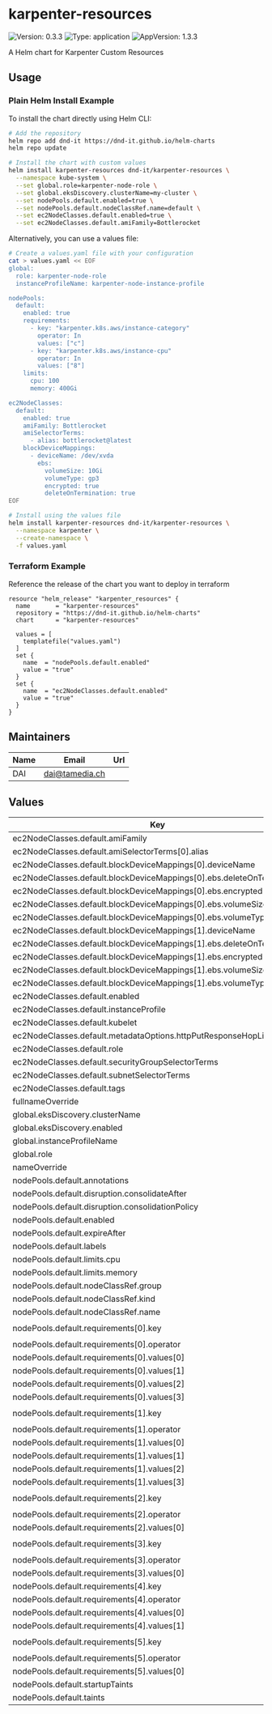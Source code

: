 # karpenter-resources

![Version: 0.3.3](https://img.shields.io/badge/Version-0.3.3-informational?style=flat-square) ![Type: application](https://img.shields.io/badge/Type-application-informational?style=flat-square) ![AppVersion: 1.3.3](https://img.shields.io/badge/AppVersion-1.3.3-informational?style=flat-square)

A Helm chart for Karpenter Custom Resources

## Usage

### Plain Helm Install Example

To install the chart directly using Helm CLI:

```bash
# Add the repository
helm repo add dnd-it https://dnd-it.github.io/helm-charts
helm repo update

# Install the chart with custom values
helm install karpenter-resources dnd-it/karpenter-resources \
  --namespace kube-system \
  --set global.role=karpenter-node-role \
  --set global.eksDiscovery.clusterName=my-cluster \
  --set nodePools.default.enabled=true \
  --set nodePools.default.nodeClassRef.name=default \
  --set ec2NodeClasses.default.enabled=true \
  --set ec2NodeClasses.default.amiFamily=Bottlerocket
```

Alternatively, you can use a values file:

```bash
# Create a values.yaml file with your configuration
cat > values.yaml << EOF
global:
  role: karpenter-node-role
  instanceProfileName: karpenter-node-instance-profile

nodePools:
  default:
    enabled: true
    requirements:
      - key: "karpenter.k8s.aws/instance-category"
        operator: In
        values: ["c"]
      - key: "karpenter.k8s.aws/instance-cpu"
        operator: In
        values: ["8"]
    limits:
      cpu: 100
      memory: 400Gi

ec2NodeClasses:
  default:
    enabled: true
    amiFamily: Bottlerocket
    amiSelectorTerms:
      - alias: bottlerocket@latest
    blockDeviceMappings:
      - deviceName: /dev/xvda
        ebs:
          volumeSize: 10Gi
          volumeType: gp3
          encrypted: true
          deleteOnTermination: true
EOF

# Install using the values file
helm install karpenter-resources dnd-it/karpenter-resources \
  --namespace karpenter \
  --create-namespace \
  -f values.yaml
```

### Terraform Example

Reference the release of the chart you want to deploy in terraform

```hcl
resource "helm_release" "karpenter_resources" {
  name       = "karpenter-resources"
  repository = "https://dnd-it.github.io/helm-charts"
  chart      = "karpenter-resources"

  values = [
    templatefile("values.yaml")
  ]
  set {
    name  = "nodePools.default.enabled"
    value = "true"
  }
  set {
    name  = "ec2NodeClasses.default.enabled"
    value = "true"
  }
}
```

## Maintainers

| Name | Email | Url |
| ---- | ------ | --- |
| DAI | <dai@tamedia.ch> |  |

## Values

| Key | Type | Default | Description |
|-----|------|---------|-------------|
| ec2NodeClasses.default.amiFamily | string | `"Bottlerocket"` |  |
| ec2NodeClasses.default.amiSelectorTerms[0].alias | string | `"bottlerocket@latest"` |  |
| ec2NodeClasses.default.blockDeviceMappings[0].deviceName | string | `"/dev/xvda"` |  |
| ec2NodeClasses.default.blockDeviceMappings[0].ebs.deleteOnTermination | bool | `true` |  |
| ec2NodeClasses.default.blockDeviceMappings[0].ebs.encrypted | bool | `true` |  |
| ec2NodeClasses.default.blockDeviceMappings[0].ebs.volumeSize | string | `"4Gi"` |  |
| ec2NodeClasses.default.blockDeviceMappings[0].ebs.volumeType | string | `"gp3"` |  |
| ec2NodeClasses.default.blockDeviceMappings[1].deviceName | string | `"/dev/xvdb"` |  |
| ec2NodeClasses.default.blockDeviceMappings[1].ebs.deleteOnTermination | bool | `true` |  |
| ec2NodeClasses.default.blockDeviceMappings[1].ebs.encrypted | bool | `true` |  |
| ec2NodeClasses.default.blockDeviceMappings[1].ebs.volumeSize | string | `"50Gi"` |  |
| ec2NodeClasses.default.blockDeviceMappings[1].ebs.volumeType | string | `"gp3"` |  |
| ec2NodeClasses.default.enabled | bool | `false` |  |
| ec2NodeClasses.default.instanceProfile | string | `""` |  |
| ec2NodeClasses.default.kubelet | object | `{}` |  |
| ec2NodeClasses.default.metadataOptions.httpPutResponseHopLimit | int | `2` |  |
| ec2NodeClasses.default.role | string | `""` |  |
| ec2NodeClasses.default.securityGroupSelectorTerms | list | `[]` |  |
| ec2NodeClasses.default.subnetSelectorTerms | list | `[]` |  |
| ec2NodeClasses.default.tags | object | `{}` |  |
| fullnameOverride | string | `""` |  |
| global.eksDiscovery.clusterName | string | `""` |  |
| global.eksDiscovery.enabled | bool | `false` |  |
| global.instanceProfileName | string | `""` |  |
| global.role | string | `""` |  |
| nameOverride | string | `""` |  |
| nodePools.default.annotations | object | `{}` |  |
| nodePools.default.disruption.consolidateAfter | string | `"1h"` |  |
| nodePools.default.disruption.consolidationPolicy | string | `"WhenEmptyOrUnderutilized"` |  |
| nodePools.default.enabled | bool | `false` |  |
| nodePools.default.expireAfter | string | `"720h"` |  |
| nodePools.default.labels | object | `{}` |  |
| nodePools.default.limits.cpu | int | `1000` |  |
| nodePools.default.limits.memory | string | `"4000Gi"` |  |
| nodePools.default.nodeClassRef.group | string | `"karpenter.k8s.aws"` |  |
| nodePools.default.nodeClassRef.kind | string | `"EC2NodeClass"` |  |
| nodePools.default.nodeClassRef.name | string | `"default"` |  |
| nodePools.default.requirements[0].key | string | `"karpenter.k8s.aws/instance-category"` |  |
| nodePools.default.requirements[0].operator | string | `"In"` |  |
| nodePools.default.requirements[0].values[0] | string | `"c"` |  |
| nodePools.default.requirements[0].values[1] | string | `"m"` |  |
| nodePools.default.requirements[0].values[2] | string | `"r"` |  |
| nodePools.default.requirements[0].values[3] | string | `"t"` |  |
| nodePools.default.requirements[1].key | string | `"karpenter.k8s.aws/instance-cpu"` |  |
| nodePools.default.requirements[1].operator | string | `"In"` |  |
| nodePools.default.requirements[1].values[0] | string | `"4"` |  |
| nodePools.default.requirements[1].values[1] | string | `"8"` |  |
| nodePools.default.requirements[1].values[2] | string | `"16"` |  |
| nodePools.default.requirements[1].values[3] | string | `"32"` |  |
| nodePools.default.requirements[2].key | string | `"karpenter.k8s.aws/instance-hypervisor"` |  |
| nodePools.default.requirements[2].operator | string | `"In"` |  |
| nodePools.default.requirements[2].values[0] | string | `"nitro"` |  |
| nodePools.default.requirements[3].key | string | `"karpenter.k8s.aws/instance-memory"` |  |
| nodePools.default.requirements[3].operator | string | `"Gt"` |  |
| nodePools.default.requirements[3].values[0] | string | `"2048"` |  |
| nodePools.default.requirements[4].key | string | `"karpenter.sh/capacity-type"` |  |
| nodePools.default.requirements[4].operator | string | `"In"` |  |
| nodePools.default.requirements[4].values[0] | string | `"spot"` |  |
| nodePools.default.requirements[4].values[1] | string | `"on-demand"` |  |
| nodePools.default.requirements[5].key | string | `"karpenter.k8s.aws/instance-generation"` |  |
| nodePools.default.requirements[5].operator | string | `"Gt"` |  |
| nodePools.default.requirements[5].values[0] | string | `"2"` |  |
| nodePools.default.startupTaints | list | `[]` |  |
| nodePools.default.taints | list | `[]` |  |
